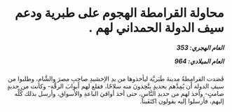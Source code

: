 <h1 dir="rtl">محاولة القرامطة الهجوم على طبرية ودعم سيف الدولة الحمداني لهم  .</h1>

<h5 dir="rtl">العام الهجري:  353

العام الميلادي: 964

</h5>

<p dir="rtl">قَصَدت القرامِطةُ مدينةَ طَبَريَّة ليأخذوها من يدِ الإخشيدِ صاحِبِ مصرَ والشَّامِ، وطلبوا من سيفِ الدولة أن يُمِدَّهم بحديدٍ يتَّخِذونَ منه سلاحًا، فقلع لهم أبوابَ الرقَّة- وكانت من حديدٍ صامتٍ- وأخذ لهم من حديدِ النَّاسِ، حتى أخذ أواقيَ الباعةِ والأسواق، وأرسل بذلك كُلِّه إليهم، فأرسلوا إليه يقولون اكتَفَينا.</p></br>
